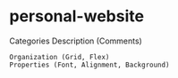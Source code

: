 # personal-website

Categories Description (Comments)
    
    Organization (Grid, Flex)
    Properties (Font, Alignment, Background)
